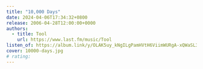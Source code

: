 ```yaml
---
title: "10,000 Days"
date: 2024-04-06T17:34:32+0800
release: 2006-04-28T12:00:00+0000
authors:
  - title: Tool
    url: https://www.last.fm/music/Tool
listen_of: https://album.link/y/OLAK5uy_kNgILgPamHVtH6ViimWURgA-xQWaSL3_4
cover: 10000-days.jpg
# rating:
---
```

